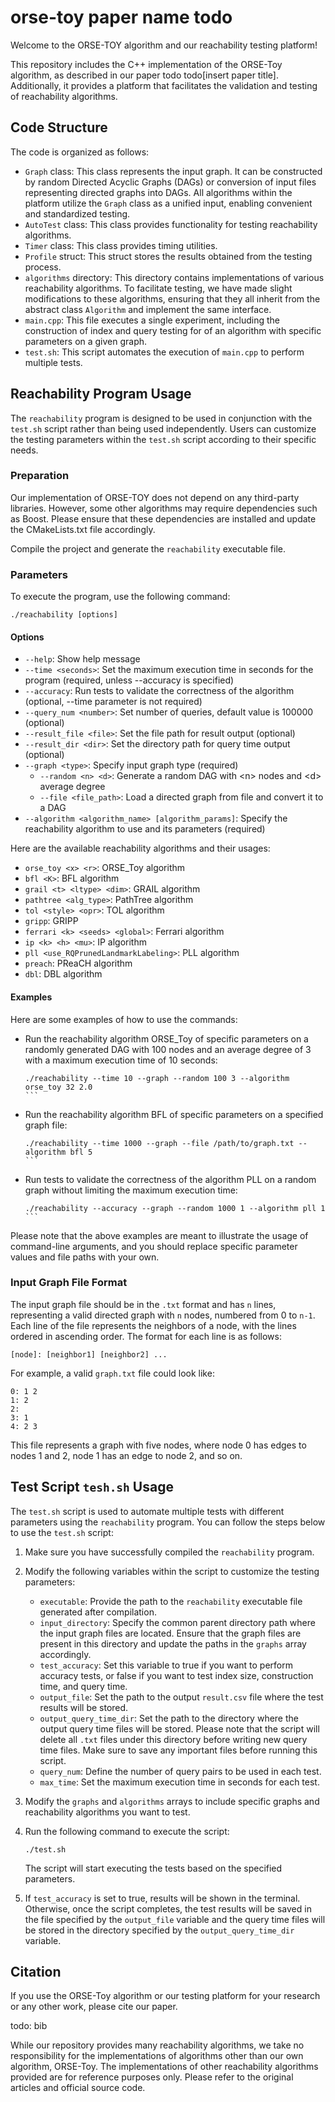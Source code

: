 # orse-toy paper name  todo

Welcome to the ORSE-TOY algorithm and our reachability testing platform!

This repository includes the C++ implementation of the ORSE-Toy algorithm, as described in our paper todo todo[insert paper title]. Additionally, it provides a platform that facilitates the validation and testing of reachability algorithms.

## Code Structure

The code is organized as follows:

- `Graph` class: This class represents the input graph. It can be constructed by random Directed Acyclic Graphs (DAGs) or conversion of input files representing directed graphs into DAGs. All algorithms within the platform utilize the `Graph` class as a unified input, enabling convenient and standardized testing.
- `AutoTest` class: This class provides functionality for testing reachability algorithms.
- `Timer` class: This class provides timing utilities.
- `Profile` struct: This struct stores the results obtained from the testing process.
- `algorithms` directory: This directory contains implementations of various reachability algorithms. To facilitate testing, we have made slight modifications to these algorithms, ensuring that they all inherit from the abstract class `Algorithm` and implement the same interface.
- `main.cpp`: This file executes a single experiment, including the construction of index and query testing for of an algorithm with specific parameters on a given graph.
- `test.sh`: This script automates the execution of `main.cpp` to perform multiple tests.

## Reachability Program Usage

The `reachability` program is designed to be used in conjunction with the `test.sh` script rather than being used independently. Users can customize the testing parameters within the `test.sh` script according to their specific needs.

### Preparation

Our implementation of ORSE-TOY does not depend on any third-party libraries. However, some other algorithms may require dependencies such as Boost. Please ensure that these dependencies are installed and update the CMakeLists.txt file accordingly.

Compile the project and generate the `reachability` executable file.

### Parameters

To execute the program, use the following command:

```
./reachability [options]
```

#### Options

- `--help`: Show help message
- `--time <seconds>`: Set the maximum execution time in seconds for the program (required, unless --accuracy is specified)
- `--accuracy`: Run tests to validate the correctness of the algorithm (optional, --time parameter is not required)
- `--query_num <number>`: Set number of queries, default value is 100000 (optional)
- `--result_file <file>`: Set the file path for result output (optional)
- `--result_dir <dir>`: Set the directory path for query time output (optional)
- `--graph <type>`: Specify input graph type (required)
  - `--random <n> <d>`: Generate a random DAG with \<n\> nodes and \<d\> average degree
  - `--file <file_path>`: Load a directed graph from file and convert it to a DAG
- `--algorithm <algorithm_name> [algorithm_params]`: Specify the reachability algorithm to use and its parameters (required)

Here are the available reachability algorithms and their usages:

- `orse_toy <x> <r>`: ORSE_Toy algorithm
- `bfl <K>`: BFL algorithm
- `grail <t> <ltype> <dim>`: GRAIL algorithm
- `pathtree <alg_type>`: PathTree algorithm
- `tol <style> <opr>`: TOL algorithm
- `gripp`: GRIPP
- `ferrari <k> <seeds> <global>`: Ferrari algorithm
- `ip <k> <h> <mu>`: IP algorithm
- `pll <use_RQPrunedLandmarkLabeling>`: PLL algorithm
- `preach`: PReaCH algorithm
- `dbl`: DBL algorithm

#### Examples

Here are some examples of how to use the commands:

- Run the reachability algorithm ORSE_Toy of specific parameters on a randomly generated DAG with 100 nodes and an average degree of 3 with a maximum execution time of 10 seconds:

  ````
  ./reachability --time 10 --graph --random 100 3 --algorithm orse_toy 32 2.0
  ```

- Run the reachability algorithm BFL of specific parameters on a specified graph file:

  ````
  ./reachability --time 1000 --graph --file /path/to/graph.txt --algorithm bfl 5
  ```

- Run tests to validate the correctness of the algorithm PLL on a random graph without limiting the maximum execution time:

  ````
  ./reachability --accuracy --graph --random 1000 1 --algorithm pll 1
  ```

Please note that the above examples are meant to illustrate the usage of command-line arguments, and you should replace specific parameter values and file paths with your own.

### Input Graph File Format

The input graph file should be in the `.txt` format and has `n` lines, representing a valid directed graph with `n` nodes, numbered from 0 to `n-1`. Each line of the file represents the neighbors of a node, with the lines ordered in ascending order. The format for each line is as follows:

```
[node]: [neighbor1] [neighbor2] ...
```

For example, a valid `graph.txt` file could look like:

```
0: 1 2
1: 2
2:
3: 1
4: 2 3
```

This file represents a graph with five nodes, where node 0 has edges to nodes 1 and 2, node 1 has an edge to node 2, and so on.

## Test Script `tesh.sh` Usage

The `test.sh` script is used to automate multiple tests with different parameters using the `reachability` program. You can follow the steps below to use the `test.sh` script:

1. Make sure you have successfully compiled the `reachability` program.

2. Modify the following variables within the script to customize the testing parameters:

   - `executable`: Provide the path to the `reachability` executable file generated after compilation.
   - `input_directory`: Specify the common parent directory path where the input graph files are located. Ensure that the graph files are present in this directory and update the paths in the `graphs` array accordingly.
   - `test_accuracy`: Set this variable to true if you want to perform accuracy tests, or false if you want to test index size, construction time, and query time.
   - `output_file`: Set the path to the output `result.csv` file where the test results will be stored.
   - `output_query_time_dir`: Set the path to the directory where the output query time files will be stored. Please note that the script will delete all `.txt` files under this directory before writing new query time files. Make sure to save any important files before running this script.
   - `query_num`: Define the number of query pairs to be used in each test.
   - `max_time`: Set the maximum execution time in seconds for each test.

3. Modify the `graphs` and `algorithms` arrays to include specific graphs and reachability algorithms you want to test.

4. Run the following command to execute the script:

   ```
   ./test.sh
   ```
   
   The script will start executing the tests based on the specified parameters.

5. If `test_accuracy` is set to true, results will be shown in the terminal. Otherwise, once the script completes, the test results will be saved in the file specified by the `output_file` variable and the query time files will be stored in the directory specified by the `output_query_time_dir` variable.

## Citation

If you use the ORSE-Toy algorithm or our testing platform for your research or any other work, please cite our paper.

todo: bib

While our repository provides many reachability algorithms, we take no responsibility for the implementations of algorithms other than our own algorithm, ORSE-Toy. The implementations of other reachability algorithms provided are for reference purposes only. Please refer to the original articles and official source code.
